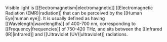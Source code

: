 Visible light is [[Electromagnetism|electromagnetic]] [[Electromagnetic Radiation (EMR)|radiation]] that can be perceived by the [[Human Eye|human eye]]. It is usually defined as having [[Wavelength|wavelengths]] of 400-700 nm, corresponding to [[Frequency|frequencies]] of 750-420 THz, and sits between the [[Infrared (IR)|infrared]] and [[Ultraviolet (UV)|ultraviolet]] radiations.